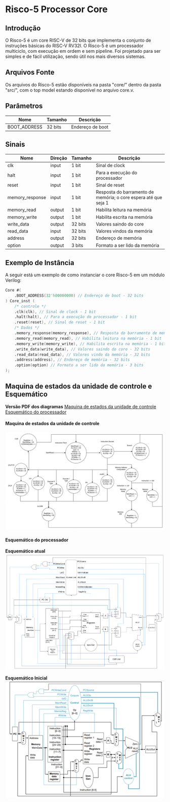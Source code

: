 # Risco-5 Processor Core

## Introdução

O Risco-5 é um core RISC-V de 32 bits que implementa o conjunto de instruções básicas do RISC-V RV32I. O Risco-5 é um processador multiciclo, com execução em ordem e sem pipeline. Foi projetado para ser simples e de fácil utilização, sendo útil nos mais diversos sistemas.

## Arquivos Fonte

Os arquivos do Risco-5 estão disponíveis na pasta "core/" dentro da pasta "src/", com o top model estando disponível no arquivo core.v.

## Parâmetros

| Nome           | Tamanho | Descrição              |
|----------------|---------|------------------------|
| BOOT_ADDRESS   | 32 bits | Endereço de boot       |

## Sinais

| Nome                | Direção | Tamanho | Descrição                                                            |
|---------------------|---------|---------|----------------------------------------------------------------------|
| clk                 | input   | 1 bit   | Sinal de clock                                                       |
| halt                | input   | 1 bit   | Para a execução do processador                                       |
| reset               | input   | 1 bit   | Sinal de reset                                                       |
| memory_response     | input   | 1 bit   | Resposta do barramento de memória; o core espera até que seja 1      |
| memory_read         | output  | 1 bit   | Habilita leitura na memória                                          |
| memory_write        | output  | 1 bit   | Habilita escrita na memória                                          |
| write_data          | output  | 32 bits | Valores saindo do core                                               |
| read_data           | input   | 32 bits | Valores vindos da memória                                            |
| address             | output  | 32 bits | Endereço de memória                                                  |
| option              | output  | 3 bits  | Formato a ser lido da memória                                        |

## Exemplo de Instância

A seguir está um exemplo de como instanciar o core Risco-5 em um módulo Verilog:

```verilog
Core #(
    .BOOT_ADDRESS(32'h00000000) // Endereço de boot - 32 bits
) Core_inst (
    /* controle */
    .clk(clk), // Sinal de clock - 1 bit
    .halt(halt), // Para a execução do processador - 1 bit
    .reset(reset), // Sinal de reset - 1 bit
    /* Dados */
    .memory_response(memory_response), // Resposta do barramento de memória, o core espera até que seja 1 - 1 bit
    .memory_read(memory_read), // Habilita leitura na memória - 1 bit
    .memory_write(memory_write), // Habilita escrita na memória - 1 bit
    .write_data(write_data), // Valores saindo do core - 32 bits
    .read_data(read_data), // Valores vindo da memória - 32 bits
    .address(address), // Endereço de memória - 32 bits
    .option(option) // Formato a ser lido da memória - 3 bits
);
```
## Maquina de estados da unidade de controle e Esquemático

**Versão PDF dos diagramas**
[Maquina de estados da unidade de controle](documents/risco5_state_machine.pdf)
[Esquemático do processador](documents/risco5_datapath.pdf)

#### Maquina de estados da unidade de controle

![Maquina de estados da unidade de controle](imgs/risco5_state_machine.png)

#### Esquemático do processador

**Esquemático atual**
![Esquemático atual do processador](imgs/risco5_datapath.png)

**Esquemático Inicial**
![Esquemático antigo do processador](imgs/esquematico.png)
